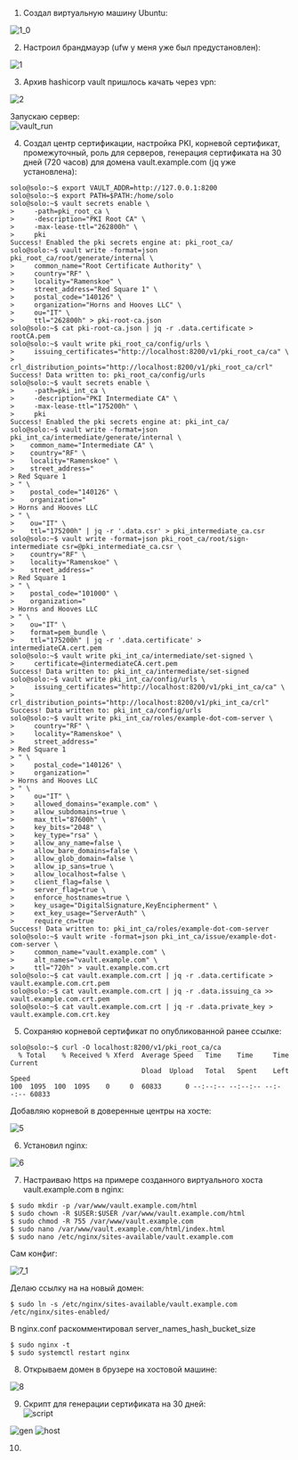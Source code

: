 1. Создал виртуальную машину Ubuntu:  

![1_0](https://user-images.githubusercontent.com/26553608/160563349-06eb7634-6a9e-4d58-af2e-61b4c48a3f4f.JPG)


2. Настроил брандмауэр (ufw у меня уже был предустановлен):

![1](https://user-images.githubusercontent.com/26553608/160374601-8665ccae-3d2c-41fa-8259-2ed51ff32eff.JPG)  

3. Архив hashicorp vault пришлось качать через vpn:

![2](https://user-images.githubusercontent.com/26553608/160399106-b680c826-2e1f-4a87-b95b-44d51c1773a7.JPG)  

Запускаю сервер:    
![vault_run](https://user-images.githubusercontent.com/26553608/160794593-22d758ac-a42d-4dc9-afa6-fe744e7f154e.JPG)

 

4. Создал центр сертификации, настройка PKI, корневой сертификат, промежуточный, роль для серверов, генерация сертификата на 30 дней (720 часов)  для домена vault.example.com (jq уже установлена):  

```
solo@solo:~$ export VAULT_ADDR=http://127.0.0.1:8200
solo@solo:~$ export PATH=$PATH:/home/solo
solo@solo:~$ vault secrets enable \
>     -path=pki_root_ca \
>     -description="PKI Root CA" \
>     -max-lease-ttl="262800h" \
>     pki
Success! Enabled the pki secrets engine at: pki_root_ca/
solo@solo:~$ vault write -format=json pki_root_ca/root/generate/internal \
>     common_name="Root Certificate Authority" \
>     country="RF" \
>     locality="Ramenskoe" \
>     street_address="Red Square 1" \
>     postal_code="140126" \
>     organization="Horns and Hooves LLC" \
>     ou="IT" \
>     ttl="262800h" > pki-root-ca.json
solo@solo:~$ cat pki-root-ca.json | jq -r .data.certificate > rootCA.pem
solo@solo:~$ vault write pki_root_ca/config/urls \
>     issuing_certificates="http://localhost:8200/v1/pki_root_ca/ca" \
>     crl_distribution_points="http://localhost:8200/v1/pki_root_ca/crl"
Success! Data written to: pki_root_ca/config/urls
solo@solo:~$ vault secrets enable \
>     -path=pki_int_ca \
>     -description="PKI Intermediate CA" \
>     -max-lease-ttl="175200h" \
>     pki
Success! Enabled the pki secrets engine at: pki_int_ca/
solo@solo:~$ vault write -format=json pki_int_ca/intermediate/generate/internal \
>    common_name="Intermediate CA" \
>    country="RF" \
>    locality="Ramenskoe" \
>    street_address="
> Red Square 1
> " \
>    postal_code="140126" \
>    organization="
> Horns and Hooves LLC
> " \
>    ou="IT" \
>    ttl="175200h" | jq -r '.data.csr' > pki_intermediate_ca.csr
solo@solo:~$ vault write -format=json pki_root_ca/root/sign-intermediate csr=@pki_intermediate_ca.csr \
>    country="RF" \
>    locality="Ramenskoe" \
>    street_address="
> Red Square 1
> " \
>    postal_code="101000" \
>    organization="
> Horns and Hooves LLC
> " \
>    ou="IT" \
>    format=pem_bundle \
>    ttl="175200h" | jq -r '.data.certificate' > intermediateCA.cert.pem
solo@solo:~$ vault write pki_int_ca/intermediate/set-signed \
>     certificate=@intermediateCA.cert.pem
Success! Data written to: pki_int_ca/intermediate/set-signed
solo@solo:~$ vault write pki_int_ca/config/urls \
>     issuing_certificates="http://localhost:8200/v1/pki_int_ca/ca" \
>     crl_distribution_points="http://localhost:8200/v1/pki_int_ca/crl"
Success! Data written to: pki_int_ca/config/urls
solo@solo:~$ vault write pki_int_ca/roles/example-dot-com-server \
>     country="RF" \
>     locality="Ramenskoe" \
>     street_address="
> Red Square 1
> " \
>     postal_code="140126" \
>     organization="
> Horns and Hooves LLC
> " \
>     ou="IT" \
>     allowed_domains="example.com" \
>     allow_subdomains=true \
>     max_ttl="87600h" \
>     key_bits="2048" \
>     key_type="rsa" \
>     allow_any_name=false \
>     allow_bare_domains=false \
>     allow_glob_domain=false \
>     allow_ip_sans=true \
>     allow_localhost=false \
>     client_flag=false \
>     server_flag=true \
>     enforce_hostnames=true \
>     key_usage="DigitalSignature,KeyEncipherment" \
>     ext_key_usage="ServerAuth" \
>     require_cn=true
Success! Data written to: pki_int_ca/roles/example-dot-com-server
solo@solo:~$ vault write -format=json pki_int_ca/issue/example-dot-com-server \
>     common_name="vault.example.com" \
>     alt_names="vault.example.com" \
>     ttl="720h" > vault.example.com.crt
solo@solo:~$ cat vault.example.com.crt | jq -r .data.certificate > vault.example.com.crt.pem
solo@solo:~$ cat vault.example.com.crt | jq -r .data.issuing_ca >> vault.example.com.crt.pem
solo@solo:~$ cat vault.example.com.crt | jq -r .data.private_key > vault.example.com.crt.key
```

5. Сохраняю корневой сертификат по опубликованной ранее ссылке:  
```
solo@solo:~$ curl -O localhost:8200/v1/pki_root_ca/ca
  % Total    % Received % Xferd  Average Speed   Time    Time     Time  Current
                                 Dload  Upload   Total   Spent    Left  Speed
100  1095  100  1095    0     0  60833      0 --:--:-- --:--:-- --:--:-- 60833
```

Добавляю корневой в доверенные центры на хосте:  

![5](https://user-images.githubusercontent.com/26553608/160559794-93451435-1826-408b-81ab-d56df3105700.JPG)  

6. Установил nginx:  

![6](https://user-images.githubusercontent.com/26553608/160567806-9215e644-a9a3-4cfe-875c-1e7585b96dc9.JPG)  

7. Настраиваю https на примере созданного виртуального хоста vault.example.com в nginx:  

```
$ sudo mkdir -p /var/www/vault.example.com/html
$ sudo chown -R $USER:$USER /var/www/vault.example.com/html
$ sudo chmod -R 755 /var/www/vault.example.com
$ sudo nano /var/www/vault.example.com/html/index.html
$ sudo nano /etc/nginx/sites-available/vault.example.com
```
Сам конфиг:  

![7_1](https://user-images.githubusercontent.com/26553608/160606753-aa4640c7-c392-46d6-94ef-fbe25762f312.JPG)  

Делаю ссылку на на новый домен:  
```
$ sudo ln -s /etc/nginx/sites-available/vault.example.com /etc/nginx/sites-enabled/

```
В nginx.conf раскомментировал server_names_hash_bucket_size  
```
$ sudo nginx -t
$ sudo systemctl restart nginx
```
8. Открываем домен в брузере на хостовой машине:  

![8](https://user-images.githubusercontent.com/26553608/160633481-677cb259-5ac1-424b-a29e-e8401037e00e.JPG)  

9. Скрипт для генерации сертификата на 30 дней:   
 ![script](https://user-images.githubusercontent.com/26553608/160853091-c69f68d8-e498-47cf-8775-2679afdaa5fa.JPG)

  
![gen](https://user-images.githubusercontent.com/26553608/160825285-8559ec88-678b-4081-975f-ab304a8b5720.JPG)
![host](https://user-images.githubusercontent.com/26553608/160825310-e825fd40-7b34-4e1c-873c-07a71d2b6537.JPG)



10. 














